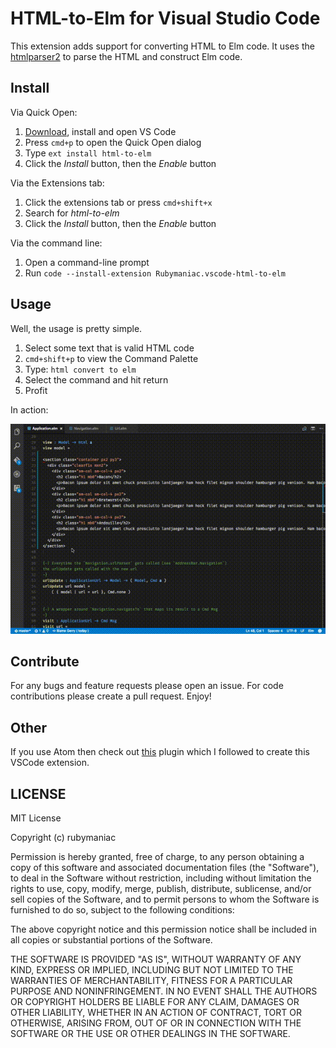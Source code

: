 # HTML-to-Elm for Visual Studio Code

This extension adds support for converting HTML to Elm code. It uses the [htmlparser2](https://github.com/fb55/htmlparser2) to parse the HTML and construct Elm code.

## Install

Via Quick Open:

1. [Download](https://code.visualstudio.com/download), install and open VS Code
2. Press `cmd+p` to open the Quick Open dialog
3. Type `ext install html-to-elm`
4. Click the *Install* button, then the *Enable* button

Via the Extensions tab:

1. Click the extensions tab or press `cmd+shift+x`
2. Search for *html-to-elm*
3. Click the *Install* button, then the *Enable* button

Via the command line:

1. Open a command-line prompt
2. Run `code --install-extension Rubymaniac.vscode-html-to-elm`

## Usage

Well, the usage is pretty simple.

1. Select some text that is valid HTML code
2. `cmd+shift+p` to view the Command Palette
3. Type: `html convert to elm`
4. Select the command and hit return
5. Profit

In action:

![usage in action](img/html-to-elm.gif)

## Contribute

For any bugs and feature requests please open an issue. For code contributions please create a pull request. Enjoy!

## Other

If you use Atom then check out [this](https://github.com/CodeTownOfficial/html-to-elm) plugin which I followed to create this VSCode extension.

## LICENSE

MIT License

Copyright (c) rubymaniac

Permission is hereby granted, free of charge, to any person obtaining a copy
of this software and associated documentation files (the "Software"), to deal
in the Software without restriction, including without limitation the rights
to use, copy, modify, merge, publish, distribute, sublicense, and/or sell
copies of the Software, and to permit persons to whom the Software is
furnished to do so, subject to the following conditions:

The above copyright notice and this permission notice shall be included in all
copies or substantial portions of the Software.

THE SOFTWARE IS PROVIDED "AS IS", WITHOUT WARRANTY OF ANY KIND, EXPRESS OR
IMPLIED, INCLUDING BUT NOT LIMITED TO THE WARRANTIES OF MERCHANTABILITY,
FITNESS FOR A PARTICULAR PURPOSE AND NONINFRINGEMENT. IN NO EVENT SHALL THE
AUTHORS OR COPYRIGHT HOLDERS BE LIABLE FOR ANY CLAIM, DAMAGES OR OTHER
LIABILITY, WHETHER IN AN ACTION OF CONTRACT, TORT OR OTHERWISE, ARISING FROM,
OUT OF OR IN CONNECTION WITH THE SOFTWARE OR THE USE OR OTHER DEALINGS IN THE
SOFTWARE.
